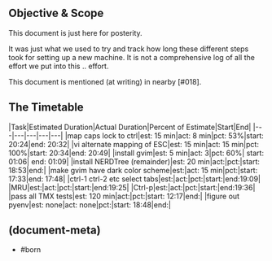 ## Objective & Scope

This document is just here for posterity.

It was just what we used to try and track how long these different steps took
for setting up a new machine. It is not a comprehensive log of all the effort
we put into this .. effort.

This document is mentioned (at writing) in nearby [#018].


## The Timetable

|Task|Estimated Duration|Actual Duration|Percent of Estimate|Start|End|
|---|---|---|---|---|
|map caps lock to ctrl|est: 15 min|act: 8 min|pct: 53%|start: 20:24|end: 20:32|
|vi alternate mapping of ESC|est: 15 min|act: 15 min|pct: 100%|start: 20:34|end: 20:49|
|install gvim|est: 5 min|act: 3|pct: 60%| start: 01:06| end: 01:09|
|install NERDTree (remainder)|est: 20 min|act:|pct:|start: 18:53|end:|
|make gvim have dark color scheme|est:|act: 15 min|pct:|start: 17:33|end: 17:48|
|ctrl-1 ctrl-2 etc select tabs|est:|act:|pct:|start:|end:19:09|
|MRU|est:|act:|pct:|start:|end:19:25|
|Ctrl-p|est:|act:|pct:|start:|end:19:36|
|pass all TMX tests|est: 120 min|act:|pct:|start: 12:17|end:|
|figure out pyenv|est: none|act: none|pct:|start: 18:48|end:|


## (document-meta)

- #born
